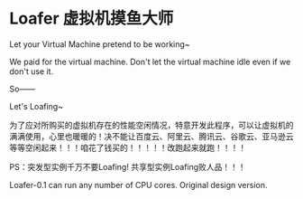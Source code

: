 # Loafer 虚拟机摸鱼大师
Let your Virtual Machine pretend to be working~

We paid for the virtual machine. Don't let the virtual machine idle even if we don't use it.

So——

Let's Loafing~

为了应对所购买的虚拟机存在的性能空闲情况，特意开发此程序，可以让虚拟机的满满使用，心里也暖暖的！决不能让百度云、阿里云、腾讯云、谷歌云、亚马逊云等等空闲起来！！！咱花了钱买的！！！！！改跑起来就跑！！！！

PS：突发型实例千万不要Loafing! 共享型实例Loafing败人品！！！

Loafer-0.1 can run any number of CPU cores. Original design version.
